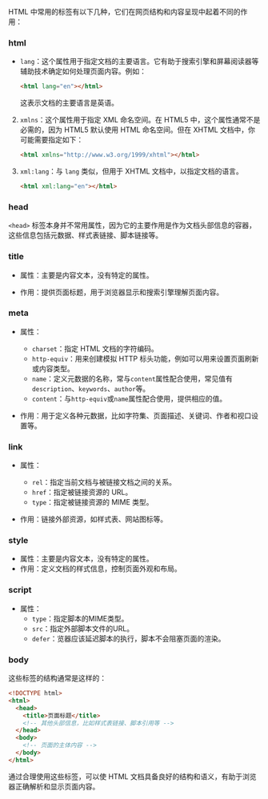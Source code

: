 HTML 中常用的标签有以下几种，它们在网页结构和内容呈现中起着不同的作用：

### html

- `lang`：这个属性用于指定文档的主要语言。它有助于搜索引擎和屏幕阅读器等辅助技术确定如何处理页面内容。例如：

  ```html
  <html lang="en"></html>
  ```

  这表示文档的主要语言是英语。

2. `xmlns`：这个属性用于指定 XML 命名空间。在 HTML5 中，这个属性通常不是必需的，因为 HTML5 默认使用 HTML 命名空间。但在 XHTML 文档中，你可能需要指定如下：

   ```html
   <html xmlns="http://www.w3.org/1999/xhtml"></html>
   ```

3. `xml:lang`：与 `lang` 类似，但用于 XHTML 文档中，以指定文档的语言。

   ```html
   <html xml:lang="en"></html>
   ```

### head

`<head>` 标签本身并不常用属性，因为它的主要作用是作为文档头部信息的容器，这些信息包括元数据、样式表链接、脚本链接等。

### title

- 属性：主要是内容文本，没有特定的属性。

- 作用：提供页面标题，用于浏览器显示和搜索引擎理解页面内容。

### meta

- 属性：

  - `charset`：指定 HTML 文档的字符编码。
  - `http-equiv`：用来创建模拟 HTTP 标头功能，例如可以用来设置页面刷新或内容类型。
  - `name`：定义元数据的名称，常与`content`属性配合使用，常见值有`description`、`keywords`、`author`等。
  - `content`：与`http-equiv`或`name`属性配合使用，提供相应的值。

- 作用：用于定义各种元数据，比如字符集、页面描述、关键词、作者和视口设置等。

### link

- 属性：

  - `rel`：指定当前文档与被链接文档之间的关系。
  - `href`：指定被链接资源的 URL。
  - `type`：指定被链接资源的 MIME 类型。

- 作用：链接外部资源，如样式表、网站图标等。

### style

- 属性：主要是内容文本，没有特定的属性。
- 作用：定义文档的样式信息，控制页面外观和布局。

### script

   - 属性：
     - `type`：指定脚本的MIME类型。
     - `src`：指定外部脚本文件的URL。
     - `defer`：览器应该延迟脚本的执行，脚本不会阻塞页面的渲染。



### body

这些标签的结构通常是这样的：

```html
<!DOCTYPE html>
<html>
  <head>
    <title>页面标题</title>
    <!-- 其他头部信息，比如样式表链接、脚本引用等 -->
  </head>
  <body>
    <!-- 页面的主体内容 -->
  </body>
</html>
```

通过合理使用这些标签，可以使 HTML 文档具备良好的结构和语义，有助于浏览器正确解析和显示页面内容。
